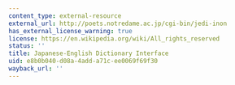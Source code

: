 ```yaml
---
content_type: external-resource
external_url: http://poets.notredame.ac.jp/cgi-bin/jedi-inon
has_external_license_warning: true
license: https://en.wikipedia.org/wiki/All_rights_reserved
status: ''
title: Japanese-English Dictionary Interface
uid: e8b0b040-d08a-4add-a71c-ee0069f69f30
wayback_url: ''
---
```

